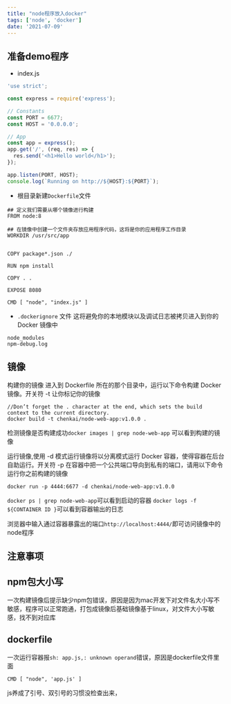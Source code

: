 ```yaml
---
title: "node程序放入docker"
tags: ['node', 'docker']
date: '2021-07-09'
---
```


## 准备demo程序
+ index.js

```javascript
'use strict';

const express = require('express');

// Constants
const PORT = 6677;
const HOST = '0.0.0.0';

// App
const app = express();
app.get('/', (req, res) => {
  res.send('<h1>Hello world</h1>');
});

app.listen(PORT, HOST);
console.log(`Running on http://${HOST}:${PORT}`);
```

+ 根目录新建`Dockerfile`文件

```
## 定义我们需要从哪个镜像进行构建
FROM node:8

## 在镜像中创建一个文件夹存放应用程序代码，这将是你的应用程序工作目录
WORKDIR /usr/src/app


COPY package*.json ./

RUN npm install

COPY . .

EXPOSE 8080

CMD [ "node", "index.js" ]
```

+ `.dockerignore` 文件
这将避免你的本地模块以及调试日志被拷贝进入到你的 Docker 镜像中
```
node_modules
npm-debug.log
```

## 镜像

构建你的镜像
进入到 Dockerfile 所在的那个目录中，运行以下命令构建 Docker 镜像。开关符 -t 让你标记你的镜像

```
//Don’t forget the . character at the end, which sets the build context to the current directory.
docker build -t chenkai/node-web-app:v1.0.0 .
```
检测镜像是否构建成功`docker images | grep node-web-app` 可以看到构建的镜像


运行镜像,使用 -d 模式运行镜像将以分离模式运行 Docker 容器，使得容器在后台自助运行。开关符 -p 在容器中把一个公共端口导向到私有的端口，请用以下命令运行你之前构建的镜像

```
docker run -p 4444:6677 -d chenkai/node-web-app:v1.0.0
```
`docker ps | grep node-web-app`可以看到启动的容器
`docker logs -f ${CONTAINER ID }`可以看到容器输出的日志

浏览器中输入通过容器暴露出的端口``http://localhost:4444/``即可访问镜像中的node程序

## 注意事项

## npm包大小写

一次构建镜像后提示缺少npm包错误，原因是因为mac开发下对文件名大小写不敏感，程序可以正常跑通，打包成镜像后基础镜像基于linux，对文件大小写敏感，找不到对应库

## dockerfile

一次运行容器报`sh: app.js,: unknown operand`错误，原因是dockerfile文件里面
```shell
CMD [ "node", 'app.js' ]
```
js养成了引号、双引号的习惯没检查出来，

